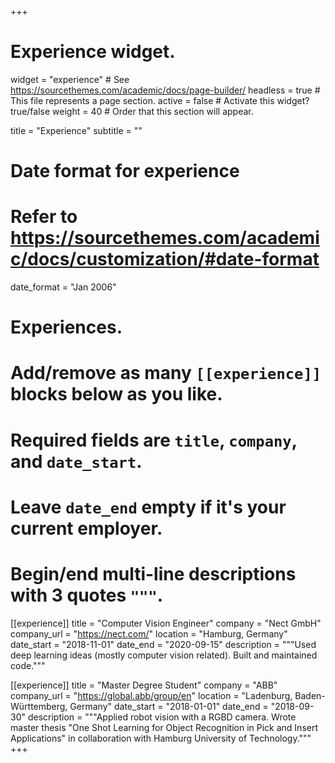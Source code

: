 +++
# Experience widget.
widget = "experience"  # See https://sourcethemes.com/academic/docs/page-builder/
headless = true  # This file represents a page section.
active = false  # Activate this widget? true/false
weight = 40  # Order that this section will appear.

title = "Experience"
subtitle = ""

# Date format for experience
#   Refer to https://sourcethemes.com/academic/docs/customization/#date-format
date_format = "Jan 2006"

# Experiences.
#   Add/remove as many `[[experience]]` blocks below as you like.
#   Required fields are `title`, `company`, and `date_start`.
#   Leave `date_end` empty if it's your current employer.
#   Begin/end multi-line descriptions with 3 quotes `"""`.

[[experience]]
  title = "Computer Vision Engineer"
  company = "Nect GmbH"
  company_url = "https://nect.com/"
  location = "Hamburg, Germany"
  date_start = "2018-11-01"
  date_end = "2020-09-15"
  description = """Used deep learning ideas (mostly computer vision related). Built and maintained code."""


[[experience]]
  title = "Master Degree Student"
  company = "ABB"
  company_url = "https://global.abb/group/en"
  location = "Ladenburg, Baden-Württemberg, Germany"
  date_start = "2018-01-01"
  date_end = "2018-09-30"
  description = """Applied robot vision with a RGBD camera. Wrote master thesis "One Shot Learning for Object Recognition in Pick and Insert Applications" in collaboration with Hamburg University of Technology."""
+++
